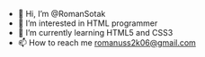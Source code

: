 - 👋 Hi, I’m @RomanSotak
- 👀 I’m interested in HTML programmer
- 🌱 I’m currently learning HTML5 and CSS3
- 📫 How to reach me romanuss2k06@gmail.com

<!---
RomanSotak/RomanSotak is a ✨ special ✨ repository because its `README.md` (this file) appears on your GitHub profile.
You can click the Preview link to take a look at your changes.
--->
